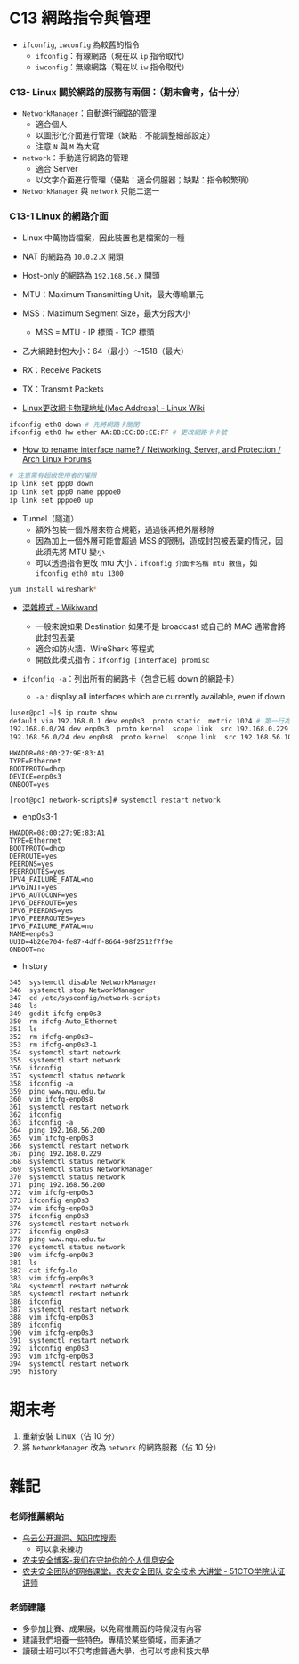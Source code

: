 # C13 網路指令與管理
* `ifconfig`, `iwconfig` 為較舊的指令
    * `ifconfig`：有線網路（現在以 `ip` 指令取代）
    * `iwconfig`：無線網路（現在以 `iw` 指令取代）

### C13- Linux 關於網路的服務有兩個：（期末會考，佔十分）
* `NetworkManager`：自動進行網路的管理
    * 適合個人
    * 以圖形化介面進行管理（缺點：不能調整細部設定）
    * 注意 `N` 與 `M` 為大寫
* `network`：手動進行網路的管理
    * 適合 Server
    * 以文字介面進行管理（優點：適合伺服器；缺點：指令較繁瑣）
* `NetworkManager` 與 `network` 只能二選一

### C13-1 Linux 的網路介面
* Linux 中萬物皆檔案，因此裝置也是檔案的一種
* NAT 的網路為 `10.0.2.X` 開頭
* Host-only 的網路為 `192.168.56.X` 開頭
* MTU：Maximum Transmitting Unit，最大傳輸單元
* MSS：Maximum Segment Size，最大分段大小
    * MSS = MTU - IP 標頭 - TCP 標頭
* 乙大網路封包大小：64（最小）～1518（最大）
* RX：Receive Packets
* TX：Transmit Packets

* [Linux更改網卡物理地址(Mac Address) - Linux Wiki](http://linux-wiki.cn/wiki/zh-tw/Linux%E6%9B%B4%E6%94%B9%E7%BD%91%E5%8D%A1%E7%89%A9%E7%90%86%E5%9C%B0%E5%9D%80(Mac_Address))
```bash
ifconfig eth0 down # 先將網路卡關閉
ifconfig eth0 hw ether AA:BB:CC:DD:EE:FF # 更改網路卡卡號
```

* [How to rename interface name? / Networking, Server, and Protection / Arch Linux Forums](https://bbs.archlinux.org/viewtopic.php?id=109057)
```bash
# 注意需有超級使用者的權限
ip link set ppp0 down
ip link set ppp0 name pppoe0
ip link set pppoe0 up
```

* Tunnel（隧道）
    * 額外包裝一個外層來符合規範，通過後再把外層移除
    * 因為加上一個外層可能會超過 MSS 的限制，造成封包被丟棄的情況，因此須先將 MTU 變小
    * 可以透過指令更改 mtu 大小：`ifconfig 介面卡名稱 mtu 數值`，如 `ifconfig eth0 mtu 1300`

```bash
yum install wireshark*
```

* [混雜模式 - Wikiwand](https://www.wikiwand.com/zh-tw/%E6%B7%B7%E6%9D%82%E6%A8%A1%E5%BC%8F)
    * 一般來說如果 Destination 如果不是 broadcast 或自己的 MAC 通常會將此封包丟棄
    * 適合如防火牆、WireShark 等程式
    * 開啟此模式指令：`ifconfig [interface] promisc`

* `ifconfig -a`：列出所有的網路卡（包含已經 down 的網路卡）
    * `-a` : display  all  interfaces  which are currently available, even if down

```bash
[user@pc1 ~]$ ip route show
default via 192.168.0.1 dev enp0s3  proto static  metric 1024 # 第一行為內定路由
192.168.0.0/24 dev enp0s3  proto kernel  scope link  src 192.168.0.229 
192.168.56.0/24 dev enp0s8  proto kernel  scope link  src 192.168.56.101
```

```
HWADDR=08:00:27:9E:83:A1
TYPE=Ethernet
BOOTPROTO=dhcp
DEVICE=enp0s3
ONBOOT=yes

[root@pc1 network-scripts]# systemctl restart network
```

* enp0s3-1
```
HWADDR=08:00:27:9E:83:A1
TYPE=Ethernet
BOOTPROTO=dhcp
DEFROUTE=yes
PEERDNS=yes
PEERROUTES=yes
IPV4_FAILURE_FATAL=no
IPV6INIT=yes
IPV6_AUTOCONF=yes
IPV6_DEFROUTE=yes
IPV6_PEERDNS=yes
IPV6_PEERROUTES=yes
IPV6_FAILURE_FATAL=no
NAME=enp0s3
UUID=4b26e704-fe87-4dff-8664-98f2512f7f9e
ONBOOT=no
```


* history
```
345  systemctl disable NetworkManager
346  systemctl stop NetworkManager
347  cd /etc/sysconfig/network-scripts
348  ls
349  gedit ifcfg-enp0s3
350  rm ifcfg-Auto_Ethernet 
351  ls
352  rm ifcfg-enp0s3~
353  rm ifcfg-enp0s3-1
354  systemctl start netowrk
355  systemctl start network
356  ifconfig
357  systemctl status network
358  ifconfig -a
359  ping www.nqu.edu.tw
360  vim ifcfg-enp0s8
361  systemctl restart network
362  ifconfig
363  ifconfig -a
364  ping 192.168.56.200
365  vim ifcfg-enp0s3
366  systemctl restart network
367  ping 192.168.0.229
368  systemctl status network
369  systemctl status NetworkManager
370  systemctl status network
371  ping 192.168.56.200
372  vim ifcfg-enp0s3
373  ifconfig enp0s3
374  vim ifcfg-enp0s3
375  ifconfig enp0s3
376  systemctl restart network
377  ifconfig enp0s3
378  ping www.nqu.edu.tw
379  systemctl status network
380  vim ifcfg-enp0s3
381  ls
382  cat ifcfg-lo
383  vim ifcfg-enp0s3
384  systemctl restart netwrok
385  systemctl restart network
386  ifconfig
387  systemctl restart network
388  vim ifcfg-enp0s3
389  ifconfig
390  vim ifcfg-enp0s3
391  systemctl restart network
392  ifconfig enp0s3
393  vim ifcfg-enp0s3
394  systemctl restart network
395  history
```

# 期末考
1. 重新安裝 Linux（佔 10 分）
2. 將 `NetworkManager` 改為 `network` 的網路服務（佔 10 分）

# 雜記
### 老師推薦網站
* [乌云公开漏洞、知识库搜索](http://wooyun.jozxing.cc/)
    * 可以拿來練功
* [农夫安全博客-我们在守护你的个人信息安全](http://www.farmsec.cn/)
* [农夫安全团队的网络课堂，农夫安全团队 安全技术 大讲堂 - 51CTO学院认证讲师](http://edu.51cto.com/lecturer/12576913.html)

### 老師建議
* 多參加比賽、成果展，以免寫推薦函的時候沒有內容
* 建議我們培養一些特色，專精於某些領域，而非通才
* 讀碩士班可以不只考慮普通大學，也可以考慮科技大學